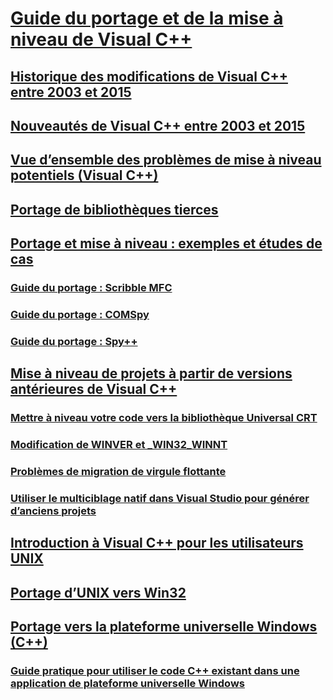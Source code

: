 # [Guide du portage et de la mise à niveau de Visual C++](visual-cpp-porting-and-upgrading-guide.md)
## [Historique des modifications de Visual C++ entre 2003 et 2015](visual-cpp-change-history-2003-2015.md)
## [Nouveautés de Visual C++ entre 2003 et 2015](visual-cpp-what-s-new-2003-through-2015.md)
## [Vue d’ensemble des problèmes de mise à niveau potentiels (Visual C++)](overview-of-potential-upgrade-issues-visual-cpp.md)
## [Portage de bibliothèques tierces](porting-third-party-libraries.md)
## [Portage et mise à niveau : exemples et études de cas](porting-and-upgrading-examples-and-case-studies.md)
### [Guide du portage : Scribble MFC](porting-guide-mfc-scribble.md)
### [Guide du portage : COMSpy](porting-guide-com-spy.md)
### [Guide du portage : Spy++](porting-guide-spy-increment.md)
## [Mise à niveau de projets à partir de versions antérieures de Visual C++](upgrading-projects-from-earlier-versions-of-visual-cpp.md)
### [Mettre à niveau votre code vers la bibliothèque Universal CRT](upgrade-your-code-to-the-universal-crt.md)
### [Modification de WINVER et _WIN32_WINNT](modifying-winver-and-win32-winnt.md)
### [Problèmes de migration de virgule flottante](floating-point-migration-issues.md)
### [Utiliser le multiciblage natif dans Visual Studio pour générer d’anciens projets](use-native-multi-targeting.md)
## [Introduction à Visual C++ pour les utilisateurs UNIX](introduction-to-visual-cpp-for-unix-users.md)
## [Portage d’UNIX vers Win32](porting-from-unix-to-win32.md)
## [Portage vers la plateforme universelle Windows (C++)](porting-to-the-universal-windows-platform-cpp.md)
### [Guide pratique pour utiliser le code C++ existant dans une application de plateforme universelle Windows](how-to-use-existing-cpp-code-in-a-universal-windows-platform-app.md)
